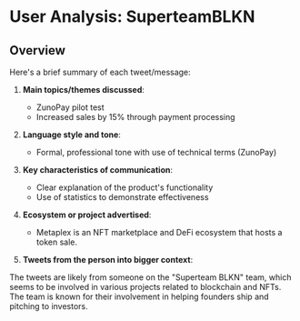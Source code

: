 # User Analysis: SuperteamBLKN

## Overview

Here's a brief summary of each tweet/message:

1. **Main topics/themes discussed**: 
   - ZunoPay pilot test
   - Increased sales by 15% through payment processing

2. **Language style and tone**:
   - Formal, professional tone with use of technical terms (ZunoPay)

3. **Key characteristics of communication**:
   - Clear explanation of the product's functionality
   - Use of statistics to demonstrate effectiveness

4. **Ecosystem or project advertised**: 
   - Metaplex is an NFT marketplace and DeFi ecosystem that hosts a token sale.

5. **Tweets from the person into bigger context**:

The tweets are likely from someone on the "Superteam BLKN" team, which seems to be involved in various projects related to blockchain and NFTs. The team is known for their involvement in helping founders ship and pitching to investors.